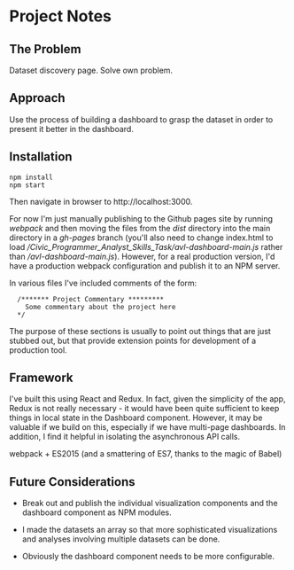 # Project Notes

## The Problem

Dataset discovery page.  Solve own problem.

## Approach

Use the process of building a dashboard to grasp the dataset in order to present it better in the dashboard.


## Installation

````
npm install
npm start
````
Then navigate in browser to http://localhost:3000.

For now I'm just manually publishing to the Github pages site by running _webpack_ and then moving the files from the _dist_ directory into the main directory in a _gh-pages_ branch (you'll also need to change index.html to load _/Civic_Programmer_Analyst_Skills_Task/avl-dashboard-main.js_ rather than _/avl-dashboard-main.js_). However, for a real production version, I'd have a production webpack configuration and publish it to an NPM server.

In various files I've included comments of the form:
````
  /******* Project Commentary *********
    Some commentary about the project here
  */
````
The purpose of these sections is usually to point out things that are just stubbed out, but
that provide extension points for development of a production tool.

## Framework
I've built this using React and Redux. In fact, given the simplicity of the app, Redux is not really necessary - it would have been quite sufficient to keep things in local state in the Dashboard component. However, it may be valuable if we build on this, especially if we have multi-page dashboards. In addition, I find it helpful in isolating the asynchronous API calls.

webpack + ES2015 (and a smattering of ES7, thanks to the magic of Babel)


## Future Considerations

* Break out and publish the individual visualization components and the dashboard component as NPM modules.

* I made the datasets an array so that more sophisticated visualizations and analyses involving multiple datasets can be done.

* Obviously the dashboard component needs to be more configurable.
